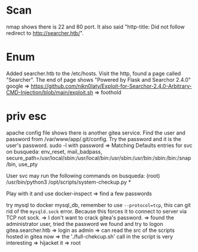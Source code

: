 # Scan
nmap shows there is 22 and 80 port. It also said "http-title: Did not follow redirect to http://searcher.htb/".

# Enum
Added searcher.htb to the /etc/hosts. Visit the http, found a page called "Searcher".
The end of page shows "Powered by Flask and Searchor 2.4.0"
google => https://github.com/nikn0laty/Exploit-for-Searchor-2.4.0-Arbitrary-CMD-Injection/blob/main/exploit.sh
=> foothold

# priv esc
apache config file shows there is another gitea service.
Find the user and password from /var/www/app/.git/config. Try the password and it is the user's password.
sudo -l with password => 
Matching Defaults entries for svc on busqueda:
    env_reset, mail_badpass, secure_path=/usr/local/sbin\:/usr/local/bin\:/usr/sbin\:/usr/bin\:/sbin\:/bin\:/snap/bin, use_pty

User svc may run the following commands on busqueda:
    (root) /usr/bin/python3 /opt/scripts/system-checkup.py * 


Play with it and use docker-inspect => find a few passwords

try mysql to docker mysql_db, remember to use `--protocol=tcp`, this can git rid of the `mysqld.sock` error. Because this forces it to connect to server via TCP not sock.
=> I don't want to crack gitea's password.
=> found the administrator user, tried the password we found and try to logon gitea.searcher.htb
=> login as admin
=> can read the src of the scripts hosted in gitea now
=> the './full-chekcup.sh' call in the script is very interesting
=> hijacket it
=> root

